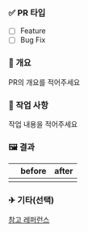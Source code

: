 ### ✅ PR 타입

- [ ] Feature
- [ ] Bug Fix

### 📝 개요

PR의 개요를 적어주세요

### 💽 작업 사항

작업 내용을 적어주세요

### 🖼 결과

|     | before | after |
| --- | ------ | ----- |
|     |        |       |

### ✈ 기타(선택)

[참고 레퍼런스](url)
